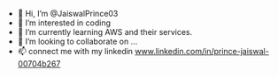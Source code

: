 - 👋 Hi, I’m @JaiswalPrince03
- 👀 I’m interested in coding
- 🌱 I’m currently learning AWS and their services.
- 💞️ I’m looking to collaborate on ...
- 📫 connect me with my linkedin www.linkedin.com/in/prince-jaiswal-00704b267

<!---
JaiswalPrince03/JaiswalPrince03 is a ✨ special ✨ repository because its `README.md` (this file) appears on your GitHub profile.
You can click the Preview link to take a look at your changes.
--->
